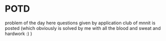 # POTD
problem of the day 
here questions given by application club of mnnit is posted (which obviously is solved by me with all the blood and sweat and hardwork :) )
